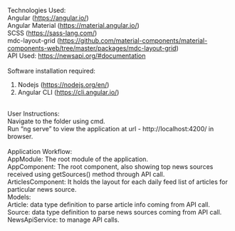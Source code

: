 Technologies Used: </br>
Angular (https://angular.io/) </br>
Angular Material (https://material.angular.io/)</br>
SCSS (https://sass-lang.com/)</br>
mdc-layout-grid (https://github.com/material-components/material-components-web/tree/master/packages/mdc-layout-grid)</br>
API Used: https://newsapi.org/#documentation</br>
</br>
Software installation required:</br>
1.	Nodejs (https://nodejs.org/en/)</br>
2.	Angular CLI (https://cli.angular.io/)</br>
</br>
User Instructions:</br>
Navigate to the folder using cmd.</br>
Run “ng serve” to view the application at url - http://localhost:4200/ in browser.</br>
</br>
Application Workflow:</br>
AppModule: The root module of the application.</br>
AppComponent: The root component, also showing top news sources received using getSources() method through API call.	</br>
ArticlesComponent: It holds the layout for each daily feed list of articles for particular news source.</br>
Models: </br>
Article: data type definition to parse article info coming from API call.</br>
Source: data type definition to parse news sources coming from API call.</br>
NewsApiService:  to manage API calls.
